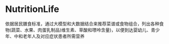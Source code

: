 # NutritionLife
依据居民膳食标准，通过大模型和大数据结合来推荐菜谱或食物组合，列出各种食物(蔬菜、水果、肉蛋乳制品)维生素、草酸和嘌呤含量)，以便到达婴幼儿、青少年、中和老年人及对应症状患者所需营养
